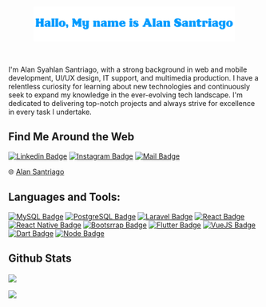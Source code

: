 <p align="center"><a href="https://github.com/alansantriago"><img width="80%" src="./assets/images/header.png" /></a></p>

<br />

I'm Alan Syahlan Santriago, with a strong background in web and mobile development, UI/UX design, IT support, and multimedia production. I have a relentless curiosity for learning about new technologies and continuously seek to expand my knowledge in the ever-evolving tech landscape. I'm dedicated to delivering top-notch projects and always strive for excellence in every task I undertake.

## Find Me Around the Web

[![Linkedin Badge](https://img.shields.io/badge/-AlanSantriago-0e76a8?style=flat&labelColor=0e76a8&logo=linkedin&logoColor=white)](https://www.linkedin.com/in/alan-syahlan-santriago-39a03920b/)
[![Instagram Badge](https://img.shields.io/badge/-@alansantriago-e84393?style=flat&labelColor=e84393&logo=instagram&logoColor=white)](https://instagram.com/alansantriago)
[![Mail Badge](https://img.shields.io/badge/-alansyahlansantriago99-c0392b?style=flat&labelColor=c0392b&logo=gmail&logoColor=white)](mailto:alansyahlansantriago99@gmail.com) 

🌐 [Alan Santriago](https://alansantriago.com/)

## Languages and Tools: 

[![MySQL Badge](https://img.shields.io/badge/MySQL-00000F?style=for-the-badge&logo=mysql&logoColor=white)](#)
[![PostgreSQL Badge](https://img.shields.io/badge/PostgreSQL-316192?style=for-the-badge&logo=postgresql&logoColor=white)](#)
[![Laravel Badge](https://img.shields.io/badge/Laravel-FF2D20?style=for-the-badge&logo=laravel&logoColor=white)](#)
[![React Badge](https://img.shields.io/badge/React-20232A?style=for-the-badge&logo=react&logoColor=61DAFB)](#)
[![React Native Badge](https://img.shields.io/badge/React_Native-20232A?style=for-the-badge&logo=react&logoColor=61DAFB)](#)
[![Bootsrrap Badge](https://img.shields.io/badge/Bootstrap-563D7C?style=for-the-badge&logo=bootstrap&logoColor=white)](#)
[![Flutter Badge](https://img.shields.io/badge/Flutter-02569B?style=for-the-badge&logo=flutter&logoColor=white)](#)
[![VueJS Badge](https://img.shields.io/badge/Vue.js-35495E?style=for-the-badge&logo=vue.js&logoColor=4FC08D)](#)
[![Dart Badge](https://img.shields.io/badge/Dart-0175C2?style=for-the-badge&logo=dart&logoColor=white)](#)
[![Node Badge](<https://img.shields.io/badge/Node.js-43853D?style=for-the-badge&logo=node.js&logoColor=white>)](#)

## Github Stats

<p align="left">
 <img align="center" src="https://github-readme-stats.vercel.app/api?username=alansantriago&show_icons=true&" /></p>

<p align="left">
 <img align="center" src="https://github-readme-stats.vercel.app/api/top-langs/?username=alansantriago&layout=compact&theme=algolia&hide_border=true" /></p>